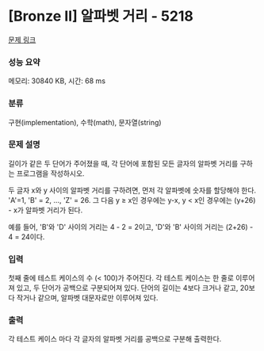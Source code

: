 # [Bronze II] 알파벳 거리 - 5218 

[문제 링크](https://www.acmicpc.net/problem/5218) 

### 성능 요약

메모리: 30840 KB, 시간: 68 ms

### 분류

구현(implementation), 수학(math), 문자열(string)

### 문제 설명

<p>길이가 같은 두 단어가 주어졌을 때, 각 단어에 포함된 모든 글자의 알파벳 거리를 구하는 프로그램을 작성하시오.</p>

<p>두 글자 x와 y 사이의 알파벳 거리를 구하려면, 먼저 각 알파벳에 숫자를 할당해야 한다. 'A'=1, 'B' = 2, ..., 'Z' = 26. 그 다음 y ≥ x인 경우에는 y-x, y < x인 경우에는 (y+26) - x가 알파벳 거리가 된다.</p>

<p>예를 들어, 'B'와 'D' 사이의 거리는 4 - 2 = 2이고, 'D'와 'B' 사이의 거리는 (2+26) - 4 = 24이다.</p>

### 입력 

 <p>첫째 줄에 테스트 케이스의 수 (< 100)가 주어진다. 각 테스트 케이스는 한 줄로 이루어져 있고, 두 단어가 공백으로 구분되어져 있다. 단어의 길이는 4보다 크거나 같고, 20보다 작거나 같으며, 알파벳 대문자로만 이루어져 있다.</p>

### 출력 

 <p>각 테스트 케이스 마다 각 글자의 알파벳 거리를 공백으로 구분해 출력한다.</p>

